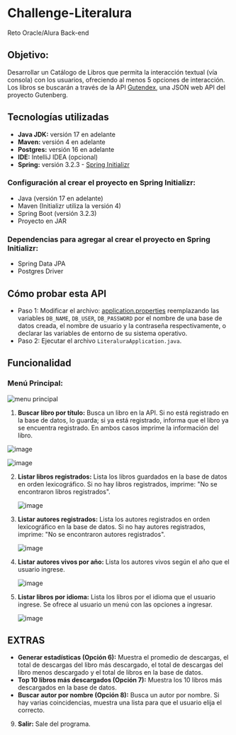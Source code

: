 

# Challenge-Literalura
Reto Oracle/Alura Back-end

## Objetivo:

Desarrollar un Catálogo de Libros que permita la interacción textual (vía consola) con los usuarios, ofreciendo al menos 5 opciones de interacción. Los libros se buscarán a través de la API [Gutendex](https://gutendex.com), una JSON web API del proyecto Gutenberg.

## Tecnologías utilizadas

- **Java JDK:** versión 17 en adelante
- **Maven:** versión 4 en adelante
- **Postgres:** versión 16 en adelante
- **IDE:** IntelliJ IDEA (opcional)
- **Spring:** versión 3.2.3 - [Spring Initializr](https://start.spring.io/)



### Configuración al crear el proyecto en Spring Initializr:

- Java (versión 17 en adelante)
- Maven (Initializr utiliza la versión 4)
- Spring Boot (versión 3.2.3)
- Proyecto en JAR

### Dependencias para agregar al crear el proyecto en Spring Initializr:

- Spring Data JPA
- Postgres Driver

## Cómo probar esta API
- Paso 1:
  Modificar el archivo: [application.properties](./literalura/src/main/resources/application.properties) reemplazando las variables `DB_NAME`, `DB_USER`, `DB_PASSWORD` por el nombre de una base de datos creada, el nombre de usuario y la contraseña respectivamente, o declarar las variables de entorno de su sistema operativo. 
- Paso 2:
  Ejecutar el archivo `LiteraluraApplication.java`.

## Funcionalidad

### Menú Principal:

![menu principal](https://github.com/user-attachments/assets/bc9f57d6-34ca-45ec-9567-266eeece9661)


1. **Buscar libro por título:** 
   Busca un libro en la API. Si no está registrado en la base de datos, lo guarda; si ya está registrado, informa que el libro ya se encuentra registrado. En ambos casos imprime la información del libro.

   
 ![image](https://github.com/user-attachments/assets/2e5bb905-08a2-4f30-8ff0-ce4fd5bbad86)

 ![image](https://github.com/user-attachments/assets/3c61de66-7925-4ec7-bf88-b635882b2b62)



2. **Listar libros registrados:**
   Lista los libros guardados en la base de datos en orden lexicográfico. Si no hay libros registrados, imprime: "No se encontraron libros registrados".

   ![image](https://github.com/user-attachments/assets/843f4d17-bf83-4ae3-888d-432d8b6c4f81)


3. **Listar autores registrados:**
   Lista los autores registrados en orden lexicográfico en la base de datos. Si no hay autores registrados, imprime: "No se encontraron autores registrados".

   ![image](https://github.com/user-attachments/assets/f7a53489-1f7e-4e3e-8312-01ea162af221)


4. **Listar autores vivos por año:**
   Lista los autores vivos según el año que el usuario ingrese.

   ![image](https://github.com/user-attachments/assets/ef416141-7301-4296-8ce4-f304c9f1bc5e)


5. **Listar libros por idioma:**
   Lista los libros por el idioma que el usuario ingrese. Se ofrece al usuario un menú con las opciones a ingresar.

   ![image](https://github.com/user-attachments/assets/b314670d-08bb-4fdf-aa48-c5f572f04640)

## EXTRAS

- **Generar estadísticas (Opción 6):** Muestra el promedio de descargas, el total de descargas del libro más descargado, el total de descargas del libro menos descargado y el total de libros en la base de datos.
- **Top 10 libros más descargados (Opción 7):** Muestra los 10 libros más descargados en la base de datos.
- **Buscar autor por nombre (Opción 8):** Busca un autor por nombre. Si hay varias coincidencias, muestra una lista para que el usuario elija el correcto.

9. **Salir:**
   Sale del programa.
